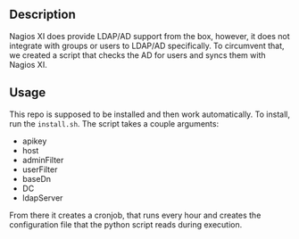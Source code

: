 ## Description
Nagios XI does provide LDAP/AD support from the box, however, it does not integrate with groups or users to LDAP/AD specifically. To circumvent that, we created a script that checks the AD for users and syncs them with Nagios XI.

## Usage
This repo is supposed to be installed and then work automatically. To install, run the `install.sh`. The script takes a couple arguments:
- apikey
- host
- adminFilter
- userFilter
- baseDn
- DC
- ldapServer

From there it creates a cronjob, that runs every hour and creates the configuration file that the python script reads during execution.
